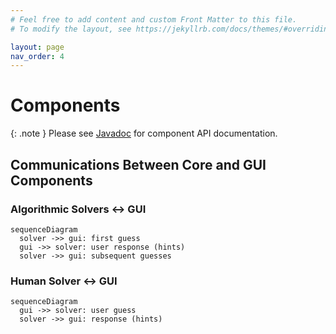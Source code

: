 ```yaml
---
# Feel free to add content and custom Front Matter to this file.
# To modify the layout, see https://jekyllrb.com/docs/themes/#overriding-theme-defaults

layout: page
nav_order: 4
---
```


# Components

{: .note }
Please see [Javadoc](/ics4u/javadoc) for component API documentation.

## Communications Between Core and GUI Components

### Algorithmic Solvers ↔ GUI

```mermaid
sequenceDiagram
  solver ->> gui: first guess
  gui ->> solver: user response (hints)
  solver ->> gui: subsequent guesses
```

### Human Solver ↔ GUI

```mermaid
sequenceDiagram
  gui ->> solver: user guess
  solver ->> gui: response (hints)
```
